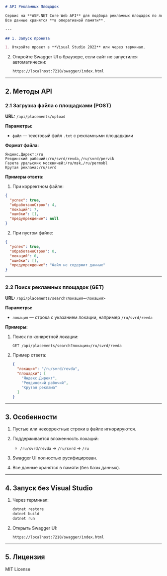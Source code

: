 ````markdown
# API Рекламных Площадок

Сервис на **ASP.NET Core Web API** для подбора рекламных площадок по локации.  
Все данные хранятся **в оперативной памяти**.  

---

## 1. Запуск проекта

1. Откройте проект в **Visual Studio 2022** или через терминал.
````

2. Откройте Swagger UI в браузере, если сайт не запустился автоматически:

   ```
   https://localhost:7210/swagger/index.html
   ```

---

## 2. Методы API

### 2.1 Загрузка файла с площадками (POST)

**URL:** `/api/placements/upload`

**Параметры:**

* `файл` — текстовый файл `.txt` с рекламными площадками

**Формат файла:**

```
Яндекс.Директ:/ru
Ревдинский рабочий:/ru/svrd/revda,/ru/svrd/pervik
Газета уральских москвичей:/ru/msk,/ru/permobl
Крутая реклама:/ru/svrd
```

**Примеры ответа:**

1. При корректном файле:

```json
{
  "успех": true,
  "обработаноСтрок": 4,
  "локаций": 7,
  "ошибки": [],
  "предупреждение": null
}
```

2. При пустом файле:

```json
{
  "успех": true,
  "обработаноСтрок": 0,
  "локаций": 0,
  "ошибки": [],
  "предупреждение": "Файл не содержит данных"
}
```

---

### 2.2 Поиск рекламных площадок (GET)

**URL:** `/api/placements/search?локация=<локация>`

**Параметры:**

* `локация` — строка с указанием локации, например `/ru/svrd/revda`

**Примеры:**

1. Поиск по конкретной локации:

   ```http
   GET /api/placements/search?локация=/ru/svrd/revda
   ```

2. Пример ответа:

   ```json
   {
     "локация": "/ru/svrd/revda",
     "площадки": [
       "Яндекс.Директ",
       "Ревдинский рабочий",
       "Крутая реклама"
     ]
   }
   ```

---

## 3. Особенности

1. Пустые или некорректные строки в файле игнорируются.
2. Поддерживается вложенность локаций:

   * `/ru/svrd/revda` → `/ru/svrd` → `/ru`
3. Swagger UI полностью русифицирован.
4. Все данные хранятся в памяти (без базы данных).

---

## 4. Запуск без Visual Studio

1. Через терминал:

   ```bash
   dotnet restore
   dotnet build
   dotnet run
   ```

2. Открыть Swagger UI:

   ```
   https://localhost:7210/swagger/index.html
   ```

---

## 5. Лицензия

MIT License


